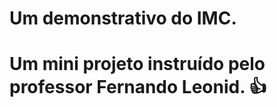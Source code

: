 # Um demonstrativo do IMC. 



# Um mini projeto instruído pelo professor Fernando Leonid. :+1:





